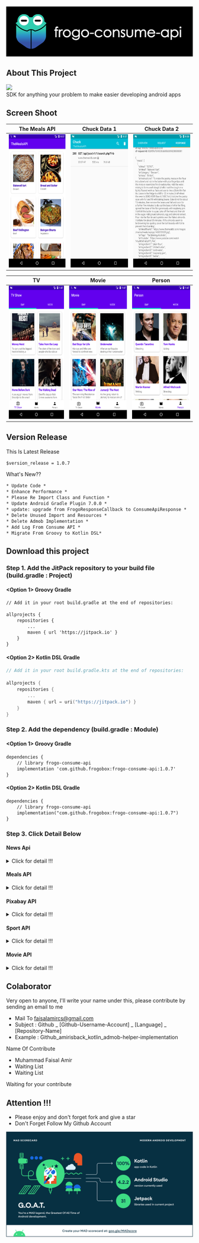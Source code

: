 ![ScreenShoot Apps](docs/image/ss_banner.png?raw=true)

## About This Project

[![](https://jitpack.io/v/frogobox/frogo-consume-api.svg?style=flat-square)](https://jitpack.io/#frogobox/frogo-consume-api) <br>
SDK for anything your problem to make easier developing android apps

## Screen Shoot
| The Meals API      |   Chuck Data 1               |   Chuck Data 2        |
|:------------------:|:----------------------------:|:---------------------:|
| <img width="200px" height="360px" src="docs/image/meals/ss_main.png"> | <img width="200px" height="360px" src="docs/image/meals/ss_chuck_1.png"> | <img width="200px" height="360px" src="docs/image/meals/ss_chuck_2.png"> |

|TV                  |   Movie                      |     Person            |
|:------------------:|:----------------------------:|:---------------------:|
| <img width="200px" height="360px" src="docs/image/movie/ss_tv.png"> | <img width="200px" height="360px" src="docs/image/movie/ss_movie.png"> | <img width="200px" height="360px" src="docs/image/movie/ss_person.png"> |

## Version Release
This Is Latest Release

    $version_release = 1.0.7

What's New??

    * Update Code *
    * Enhance Performance *
    * Please Re Import Class and Function *
    * Update Android Gradle Plugin 7.0.0 *
    * update: upgrade from FrogoResponseCallback to ConsumeApiResponse *
    * Delete Unused Import and Resources *
    * Delete Admob Implementation *
    * Add Log From Consume API *
    * Migrate From Groovy to Kotlin DSL*

## Download this project

### Step 1. Add the JitPack repository to your build file (build.gradle : Project)
    
#### <Option 1> Groovy Gradle

    // Add it in your root build.gradle at the end of repositories:

    allprojects {
        repositories {
            ...
            maven { url 'https://jitpack.io' }
        }
    }

#### <Option 2> Kotlin DSL Gradle

```kotlin
// Add it in your root build.gradle.kts at the end of repositories:

allprojects {
    repositories {
        ...
        maven { url = uri("https://jitpack.io") }
    }
}
```

### Step 2. Add the dependency (build.gradle : Module)

#### <Option 1> Groovy Gradle

    dependencies {
        // library frogo-consume-api
        implementation 'com.github.frogobox:frogo-consume-api:1.0.7'
    }

#### <Option 2> Kotlin DSL Gradle

    dependencies {
        // library frogo-consume-api
        implementation("com.github.frogobox:frogo-consume-api:1.0.7")
    }


### Step 3. Click Detail Below

#### News Api
<details>
<summary>Click for detail !!!</summary>

### About
Eliminates the method of retrieving json data using retrofit repeatedly. so this project has a set of functions to retrieve data without the need for fetching data using the retrofit of the API

### Documentation The News API
https://newsapi.org/

### Screenshoot Apps
| News API           |   Chuck Data 1               |   Chuck Data 2        |
|:------------------:|:----------------------------:|:---------------------:|
|<img width="200px" height="360px" src="docs/image/news/ss_main.png"> | <img width="200px" height="360px" src="docs/image/news/ss_chuck_1.png"> | <img width="200px" height="360px" src="docs/image/news/ss_chuck_2.png"> |

### Declaration ConsumeNewsApi

	val consumeNewsApi = ConsumeNewsApi(NewsUrl.NEWS_API_KEY) // Your API_KEY
    consumeNewsApi.usingChuckInterceptor(this) // Using Chuck Interceptor
    consumeNewsApi.getTopHeadline( // Adding Base Parameter on main function
        null, 
        null,
        CATEGORY_HEALTH,
        COUNTRY_ID,
        null,
        null,
        object : ConsumeApiResponse<ArticleResponse> {
            override fun onSuccess(data: ArticleResponse) {
                // Your Ui or data
            }

            override fun onFailed(statusCode: Int, errorMessage: String?) {
                // Your failed to do
            }

            override fun onShowProgress() {
                // Your Progress Show
            }

            override fun onHideProgress() {
                // Your Progress Hide
            }

        })
	

### Contant Value Category

    object NewsConstant {
    
        const val CATEGORY_BUSINESS = "business"
        const val CATEGORY_ENTERTAIMENT = "entertainment"
        const val CATEGORY_GENERAL = "general"
        const val CATEGORY_HEALTH = "health"
        const val CATEGORY_SCIENCE = "science"
        const val CATEGORY_SPORTS = "sports"
        const val CATEGORY_TECHNOLOGY = "technology"
    
    }

### Function Main From This Project
    // Switch For Using Chuck Interceptor
    fun usingChuckInterceptor(context: Context)

    // Get Top Headline
    fun getTopHeadline(
        q: String?,
        sources: String?,
        category: String?,
        country: String?,
        pageSize: Int?,
        page: Int?,
        callback: ConsumeApiResponse<ArticleResponse>
    )

    // Get Everythings
    fun getEverythings(
        q: String?,
        from: String?,
        to: String?,
        qInTitle: String?,
        sources: String?,
        domains: String?,
        excludeDomains: String?,
        language: String?,
        sortBy: String?,
        pageSize: Int?,
        page: Int?,
        callback: ConsumeApiResponse<ArticleResponse>
    )

    // Get Sources
    fun getSources(
        language: String,
        country: String,
        category: String,
        callback: ConsumeApiResponse<SourceResponse>
    )
</details>

#### Meals API
<details>
<summary>Click for detail !!!</summary>

### About    
Eliminates the method of retrieving json data using retrofit repeatedly. so this project has a set of functions to retrieve data without the need for fetching data using the retrofit of the API <br>

### Documentation The News API
https://www.themealdb.com/api.php

### Screen Shoot Apps
| The Meals API      |   Chuck Data 1               |   Chuck Data 2        |
|:------------------:|:----------------------------:|:---------------------:|
| <img width="200px" height="360px" src="docs/image/meals/ss_main.png"> | <img width="200px" height="360px" src="docs/image/meals/ss_chuck_1.png"> | <img width="200px" height="360px" src="docs/image/meals/ss_chuck_2.png"> |
    

### Declaration ConsumeTheMealDbApi</h3>

	val consumeMealApi = ConsumeTheMealDbApi("1") Your API_KEY
    consumeMealApi.usingChuckInterceptor(this) // Using Chuck Interceptor
    consumeMealApi.listAllCateories(object : ConsumeApiResponse<MealResponse<Category>> {
        override fun onSuccess(data: MealResponse<Category>) {

            // * PLACE YOUR CODE HERE FOR UI / ARRAYLIST *

        }

        override fun onFailed(statusCode: Int, errorMessage: String?) {
            // Failed Status
        }

        override fun onShowProgress() {
            // Show Your Progress View
        }

        override fun onHideProgress() {
            // Hide Your Progress View
        }
        
    })
	

### Function Main From This Project

    // Switch For Using Chuck Interceptor
    fun usingChuckInterceptor(context: Context)

    // Search meal by name
    fun searchMeal(mealName: String, callback: ConsumeApiResponse<MealResponse<Meal>>)

    // List all meals by first letter
    fun listAllMeal(firstLetter: String, callback: ConsumeApiResponse<MealResponse<Meal>>)

    // Lookup full meal details by id
    fun lookupFullMeal(idMeal: String, callback: ConsumeApiResponse<MealResponse<Meal>>)

    // Lookup a single random meal
    fun lookupRandomMeal(callback: ConsumeApiResponse<MealResponse<Meal>>)

    // List all meal categories
    fun listMealCategories(callback: ConsumeApiResponse<CategoryResponse>)

    // List all Categories
    fun listAllCateories(callback: ConsumeApiResponse<MealResponse<Category>>)

    // List all Area
    fun listAllArea(callback: ConsumeApiResponse<MealResponse<Area>>)

    // List all Ingredients
    fun listAllIngredients(callback: ConsumeApiResponse<MealResponse<Ingredient>>)

    // Filter by main ingredient
    fun filterByIngredient(ingredient: String, callback: ConsumeApiResponse<MealResponse<MealFilter>>)

    // Filter by Category
    fun filterByCategory(category: String, callback: ConsumeApiResponse<MealResponse<MealFilter>>)

    // Filter by Area
    fun filterByArea(area: String, callback: ConsumeApiResponse<MealResponse<MealFilter>>)
    
</details>

#### Pixabay API
<details>
<summary>Click for detail !!!</summary>

### About
Eliminates the method of retrieving json data using retrofit repeatedly. so this project has a set of functions to retrieve data without the need for fetching data using the retrofit of the API

### Documentation Pixabay Api
https://pixabay.com/api/docs/

### Screen Shoot Apps
| Pixabay API        |   Chuck Data 1               |   Chuck Data 2        |
|:------------------:|:----------------------------:|:---------------------:|
| <img width="200px" height="360px" src="docs/image/pixabay/ss_main.png"> | <img width="200px" height="360px" src="docs/image/pixabay/ss_chuck_1.png">| <img width="200px" height="360px" src="docs/image/pixabay/ss_chuck_2.png"> |

### Declaration ConsumePixabayApi

    val consumePixabayApi = ConsumePixabayApi(PixabayConstant.API_KEY) // Your API Key
    consumePixabayApi.usingChuckInterceptor(this) // Using Chuck Interceptor

    val query = "Nature"

    consumePixabayApi.searchImage(
        query,
        null,
        null,
        null,
        null,
        null,
        null,
        null,
        null,
        null,
        null,
        null,
        null,
        null,
        object : ConsumeApiResponse<Response<PixabayImage>> {
            override fun onSuccess(data: Response<PixabayImage>) {
                // Place your UI / Data
            }

            override fun onFailed(statusCode: Int, errorMessage: String?) {
                // failed to do
            }

            override fun onShowProgress() {
                // showing your progress view
            }

            override fun onHideProgress() {
                // hide your progress view
            }
        })

### Function Main From This Project
    // Switch For Using Chuck Interceptor
    fun usingChuckInterceptor(context: Context)

    // Search for Image
    fun searchImage(
        q: String,
        lang: String?,
        id: String?,
        imageType: String?,
        orientation: String?,
        category: String?,
        minWidth: Int?,
        minHeight: Int?,
        colors: String?,
        editorsChoice: Boolean?,
        safeSearch: Boolean?,
        order: String?,
        page: Int?,
        perPage: Int?,
        callback: ConsumeApiResponse<Response<PixabayImage>>
    )

    // Search for Video
    fun searchVideo(
        q: String,
        lang: String?,
        id: String?,
        videoType: String?,
        category: String?,
        minWidth: Int?,
        minHeight: Int?,
        editorsChoice: Boolean?,
        safeSearch: Boolean?,
        order: String?,
        page: Int?,
        perPage: Int?,
        callback: ConsumeApiResponse<Response<PixabayVideo>>
    )
    
</details>

#### Sport API
<details>
<summary>Click for detail !!!</summary>

### About
Eliminates the method of retrieving json data using retrofit repeatedly. so this project has a set of functions to retrieve data without the need for fetching data using the retrofit of the API

### Documentation THE SPORT DB API
https://www.thesportsdb.com/api.php

### Screenshoot Apps

| The Sport DB API   |   Chuck Data 1               |   Chuck Data 2        |
|:------------------:|:----------------------------:|:---------------------:|
|<img width="200px" height="360px" src="docs/image/sport/ss_main.png"> | <img width="200px" height="360px" src="docs/image/sport/ss_chuck_1.png"> | <img width="200px" height="360px" src="docs/image/sport/ss_chuck_2.png"> |

    
### Declaration ConsumeTheSportDbApi

	val consumeTheSportDbApi = ConsumeTheSportDbApi("1") // "1" is API KEY
	
	consumeTheSportDbApi.usingChuckInterceptor(this) // This is Code Chuck Interceptor
	
    consumeTheSportDbApi.searchForPlayerByName(
        "Danny Welbeck",
        object : ConsumeApiResponse<Players> {
            override fun onSuccess(data: Players) {
                
                // * PLACE YOUR CODE HERE FOR UI / ARRAYLIST *

            }

            override fun onFailed(statusCode: Int, errorMessage: String?) {
                // failed result
            }

            override fun onShowProgress() {
                // showing your progress view
            }

            override fun onHideProgress() {
                // hiding your progress view
            }
        })



### Function Main From This Project

    // Switch For Using Chuck Interceptor
    fun usingChuckInterceptor(context: Context)

    // Search for team by name
    fun searchForTeamByName(teamName: String?, sportResultCallback: ConsumeApiResponse<Teams>)

    // Search for team short code
    fun searchForTeamByShortCode(shortCode: String?, sportResultCallback: ConsumeApiResponse<Teams>)

    // Search for all players from team *Patreon ONLY*
    fun searchForAllPlayer(teamName: String?, sportResultCallback: ConsumeApiResponse<Players>)

    // Search for players by player name
    fun searchForPlayer(playerName: String?, sportResultCallback: ConsumeApiResponse<Players>)

    // Search for players by player name and team name
    fun searchForPlayer(playerName: String?, teamName: String?, sportResultCallback: ConsumeApiResponse<Players>)

    // Search for event by event name
    fun searchForEvent(eventName: String?, sportResultCallback: ConsumeApiResponse<Events>)

    // Search For event by event name and season
    fun searchForEvent(eventName: String?, season: String?, sportResultCallback: ConsumeApiResponse<Events>)

    // Search for event by event file name
    fun searchForEventFileName(eventFileName: String?, sportResultCallback: ConsumeApiResponse<Events>)

    // List all sports
    fun getAllSports(sportResultCallback: ConsumeApiResponse<Sports>)

    // List all leagues
    fun getAllLeagues(sportResultCallback: ConsumeApiResponse<Leagues>)

    // List all Leagues in a country
    fun searchAllLeagues(countryName: String?, sportResultCallback: ConsumeApiResponse<Countrys>)

    // List all Leagues in a country specific by sport
    fun searchAllLeagues(countryName: String?, sportName: String?, sportResultCallback: ConsumeApiResponse<Countrys>)

    // List all Seasons in a League
    fun searchAllSeasons(idTeam: String?, sportResultCallback: ConsumeApiResponse<Seasons>)

    // List all Teams in a League
    fun searchAllTeam(league: String?, sportResultCallback: ConsumeApiResponse<Teams>)

    // List all Teams in Sportname & Country Name
    fun searchAllTeam(sportName: String?, countryName: String?, sportResultCallback: ConsumeApiResponse<Teams>)

    // List All teams details in a league by Id
    fun lookupAllTeam(idLeague: String?, sportResultCallback: ConsumeApiResponse<Teams>)

    // List All players in a team by Team Id *Patreon ONLY*
    fun lookupAllPlayer(idTeam: String?, sportResultCallback: ConsumeApiResponse<Players>)

    // List all users loved teams and players
    fun searchLoves(userName: String?, sportResultCallback: ConsumeApiResponse<Users>)

    // League Details by Id
    fun lookupLeagues(idLeague: String?, sportResultCallback: ConsumeApiResponse<Leagues>)

    // Team Details by Id
    fun lookupTeam(idTeam: String?, sportResultCallback: ConsumeApiResponse<Teams>)

    // Player Details by Id
    fun lookupPlayer(idPlayer: String?, sportResultCallback: ConsumeApiResponse<Players>)

    // Event Details by Id
    fun lookupEvent(idEvent: String?, sportResultCallback: ConsumeApiResponse<Events>)

    // Player Honours by Player Id
    fun lookupHonour(idPlayer: String?, sportResultCallback: ConsumeApiResponse<Honors>)

    // Player Former Teams by Player Id
    fun lookupFormerTeam(idPlayer: String?, sportResultCallback: ConsumeApiResponse<FormerTeams>)

    // Player Contracts by Player Id
    fun lookupContract(idPlayer: String?, sportResultCallback: ConsumeApiResponse<Contracts>)

    // Lookup Table by League ID and Season
    fun lookupTable(idLeague: String?, season: String?, sportResultCallback: ConsumeApiResponse<Tables>)

    // Next 5 Events by Team Id
    fun eventsNext(idTeam: String?, sportResultCallback: ConsumeApiResponse<Events>)

    // Next 15 Events by League Id
    fun eventsNextLeague(idLeague: String?, sportResultCallback: ConsumeApiResponse<Events>)

    // Last 5 Events by Team Id
    fun eventsLast(idTeam: String?, sportResultCallback: ConsumeApiResponse<Results>)

    // Last 15 Events by League Id
    fun eventsPastLeague(idLeague: String?, sportResultCallback: ConsumeApiResponse<Events>)

    // Events in a specific round by league id/round/season
    fun eventsRound(idLeague: String?, round: String?, season: String?, sportResultCallback: ConsumeApiResponse<Events>)

    // All events in specific league by season (Free tier limited to 200 events)
    fun eventsSeason(idLeague: String?, season: String?, sportResultCallback: ConsumeApiResponse<Events>)

    
</details>

#### Movie API
<details>
<summary>Click for detail !!!</summary>
    
### About
Eliminates the method of retrieving json data using retrofit repeatedly. so this project has a set of functions to retrieve data without the need for fetching data using the retrofit of the API

### Documentation The Movie DB API
https://developers.themoviedb.org/3/getting-started/introduction


### Screen Shoot Apps
|TV                  |   Movie                      |     Person            |       Chuck Data  |
|:------------------:|:----------------------------:|:---------------------:|:-----------------:|
| <img width="200px" height="360px" src="docs/image/movie/ss_tv.png"> | <img width="200px" height="360px" src="docs/image/movie/ss_movie.png"> | <img width="200px" height="360px" src="docs/image/movie/ss_person.png"> | <img width="200px" height="360px" src="docs/image/movie/ss_api.png"> |

### Step 3. Declaration ConsumeMovieApi

    val consumeMovieApi = ConsumeMovieApi(MovieUrl.API_KEY) // your api_key
    consumeMovieApi.usingChuckInterceptor(this) // This is Code Chuck Interceptor
    consumeMovieApi.getMovieChangeList(
        null,
        null,
        null,
        object : ConsumeApiResponse<Changes> {
            override fun onSuccess(data: Changes) {
                // * PLACE YOUR CODE HERE FOR UI / ARRAYLIST *
            }

            override fun onFailed(statusCode: Int, errorMessage: String?) {
                // failed result
            }

            override fun onShowProgress() {
                // showing your progress view
            }

            override fun onHideProgress() {
                // hiding your progress view
            }
        })
	


### Function Main From This Project
- Chuck Interceptor [Here](https://github.com/frogobox/frogo-consume-api/tree/master/docs/tutorial/movie/ChuckInterceptor.md)
- Certifications [Here](https://github.com/frogobox/frogo-consume-api/tree/master/docs/tutorial/movie/Certifications.md)
- Changes [Here](https://github.com/frogobox/frogo-consume-api/tree/master/docs/tutorial/movie/Changes.md)
- Collection [Here](https://github.com/frogobox/frogo-consume-api/tree/master/docs/tutorial/movie/Collection.md)
- Companies [Here](https://github.com/frogobox/frogo-consume-api/tree/master/docs/tutorial/movie/Companies.md)
- Configuration [Here](https://github.com/frogobox/frogo-consume-api/tree/master/docs/tutorial/movie/Configuration.md)
- Credits [Here](https://github.com/frogobox/frogo-consume-api/tree/master/docs/tutorial/movie/Credits.md)
- Discover [Here](https://github.com/frogobox/frogo-consume-api/tree/master/docs/tutorial/movie/Discover.md)
- Find [Here](https://github.com/frogobox/frogo-consume-api/tree/master/docs/tutorial/movie/Find.md)
- Genres [Here](https://github.com/frogobox/frogo-consume-api/tree/master/docs/tutorial/movie/Genres.md)
- Keyords [Here](https://github.com/frogobox/frogo-consume-api/tree/master/docs/tutorial/movie/Keywords.md)
- Reviews [Here](https://github.com/frogobox/frogo-consume-api/tree/master/docs/tutorial/movie/Reviews.md)
- Trending [Here](https://github.com/frogobox/frogo-consume-api/tree/master/docs/tutorial/movie/Trending.md)
- Networks [Here](https://github.com/frogobox/frogo-consume-api/tree/master/docs/tutorial/movie/Networks.md)
- Movies [Here](https://github.com/frogobox/frogo-consume-api/tree/master/docs/tutorial/movie/Movies.md)
- Search [Here](https://github.com/frogobox/frogo-consume-api/tree/master/docs/tutorial/movie/Search.md)
- TV [Here](https://github.com/frogobox/frogo-consume-api/tree/master/docs/tutorial/movie/TV.md)
- TV Seasons [Here](https://github.com/frogobox/frogo-consume-api/tree/master/docs/tutorial/movie/TVSeasons.md)
- TV Episodes [Here](https://github.com/frogobox/frogo-consume-api/tree/master/docs/tutorial/movie/TVEpisodes.md)
- TV Episodes Groups [Here](https://github.com/frogobox/frogo-consume-api/tree/master/docs/tutorial/movie/TVEpisodesGroups.md)
- People [Here](https://github.com/frogobox/frogo-consume-api/tree/master/docs/tutorial/movie/People.md)
- * ON DEVELOPMENT [Here](https://github.com/frogobox/frogo-consume-api/tree/master/docs/tutorial/movie/Development.md)

### Github Actions Hackathon (March 5-31, 2020) [See list winner](https://github.com/frogobox/frogo-consume-api/blob/master/docs/github_action_hackathon_winners.xlsx)
:star: This four-week hackathon challenges the community to create original GitHub Actions. Actions connect all of the tools in your workflow: You can solve problems, build containers, deploy to any cloud, and more.    
![ScreenShoot Apps](docs/image/movie/ss_github_hackathon1.png?raw=true)
![ScreenShoot Apps](docs/image/movie/ss_github_hackathon3.png?raw=true)
![ScreenShoot Apps](docs/image/movie/ss_github_hackathon2.png?raw=true)

</details>

## Colaborator
Very open to anyone, I'll write your name under this, please contribute by sending an email to me

- Mail To faisalamircs@gmail.com
- Subject : Github _ [Github-Username-Account] _ [Language] _ [Repository-Name]
- Example : Github_amirisback_kotlin_admob-helper-implementation

Name Of Contribute
- Muhammad Faisal Amir
- Waiting List
- Waiting List

Waiting for your contribute

## Attention !!!
- Please enjoy and don't forget fork and give a star
- Don't Forget Follow My Github Account

![ScreenShoot Apps](docs/image/mad_score.png?raw=true)
